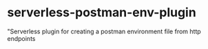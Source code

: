 # serverless-postman-env-plugin
"Serverless plugin for creating a postman environment file from http endpoints
